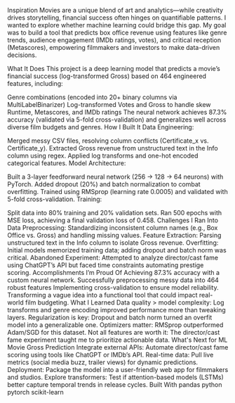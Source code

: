 Inspiration
Movies are a unique blend of art and analytics—while creativity drives storytelling, financial success often hinges on quantifiable patterns. I wanted to explore whether machine learning could bridge this gap. My goal was to build a tool that predicts box office revenue using features like genre trends, audience engagement (IMDb ratings, votes), and critical reception (Metascores), empowering filmmakers and investors to make data-driven decisions.

What It Does
This project is a deep learning model that predicts a movie’s financial success (log-transformed Gross) based on 464 engineered features, including:

Genre combinations (encoded into 20+ binary columns via MultiLabelBinarizer)
Log-transformed Votes and Gross to handle skew
Runtime, Metascores, and IMDb ratings
The neural network achieves 87.3% accuracy (validated via 5-fold cross-validation) and generalizes well across diverse film budgets and genres.
How I Built It
Data Engineering:

Merged messy CSV files, resolving column conflicts (Certificate_x vs. Certificate_y).
Extracted Gross revenue from unstructured text in the Info column using regex.
Applied log transforms and one-hot encoded categorical features.
Model Architecture:

Built a 3-layer feedforward neural network (256 → 128 → 64 neurons) with PyTorch.
Added dropout (20%) and batch normalization to combat overfitting.
Trained using RMSprop (learning rate 0.0005) and validated with 5-fold cross-validation.
Training:

Split data into 80% training and 20% validation sets.
Ran 500 epochs with MSE loss, achieving a final validation loss of 0.458.
Challenges I Ran Into
Data Preprocessing: Standardizing inconsistent column names (e.g., Box Office vs. Gross) and handling missing values.
Feature Extraction: Parsing unstructured text in the Info column to isolate Gross revenue.
Overfitting: Initial models memorized training data; adding dropout and batch norm was critical.
Abandoned Experiment: Attempted to analyze director/cast fame using ChatGPT’s API but faced time constraints automating prestige scoring.
Accomplishments I’m Proud Of
Achieving 87.3% accuracy with a custom neural network.
Successfully preprocessing messy data into 464 robust features
Implementing cross-validation to ensure model reliability.
Transforming a vague idea into a functional tool that could impact real-world film budgeting.
What I Learned
Data quality > model complexity: Log transforms and genre encoding improved performance more than tweaking layers.
Regularization is key: Dropout and batch norm turned an overfit model into a generalizable one.
Optimizers matter: RMSprop outperformed Adam/SGD for this dataset.
Not all features are worth it: The director/cast fame experiment taught me to prioritize actionable data.
What's Next for ML Movie Gross Prediction
Integrate external APIs: Automate director/cast fame scoring using tools like ChatGPT or IMDb’s API.
Real-time data: Pull live metrics (social media buzz, trailer views) for dynamic predictions.
Deployment: Package the model into a user-friendly web app for filmmakers and studios.
Explore transformers: Test if attention-based models (LSTMs) better capture temporal trends in release cycles.
Built With
pandas
python
pytorch
scikit-learn
